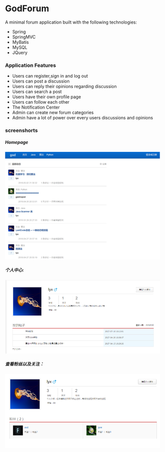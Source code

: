 
# GodForum
A minimal forum application built with the following technologies:
* Spring
* SpringMVC
* MyBatis
* MySQL
* JQuery

### Application Features
* Users can register,sign in and log out
* Users can post a discussion
* Users can reply their opinions regarding discussion
* Users can search a post
* Users have their own profile page
* Users can follow each other
* The Notification Center 
* Admin can create new forum categories
* Admin have a lot of power over every users discussions and opinions
 
### screenshorts
##### Homepage   
   
![image](https://github.com/re0711/web1/blob/master/pic/index.png)

##### 个人中心:   
   
![image](https://github.com/re0711/web1/blob/master/pic/4.png)

##### 查看粉丝以及关注：  
   
![image](https://github.com/re0711/web1/blob/master/pic/5.png) 
